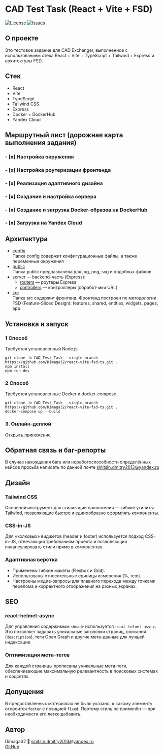# CAD Test Task (React + Vite + FSD)

[![License](https://img.shields.io/github/license/Dimaga32/react-vite-fsd-ts.svg)](https://github.com/Dimaga32/react-vite-fsd-ts/blob/main/LICENSE)
[![Issues](https://img.shields.io/github/issues/Dimaga32/react-vite-fsd-ts.svg)](https://github.com/Dimaga32/react-vite-fsd-ts/issues)

## О проекте

Это тестовое задание для CAD Exchanger, выполненное с использованием стека
React + Vite + TypeScript + Tailwind + Express и архитектуры FSD.

## Стек

- React
- Vite
- TypeScript
- Tailwind CSS
- Express
- Docker + DockerHub
- Yandex Cloud

## Маршрутный лист (дорожная карта выполнения задания)

### - [x] Настройка окружения

### - [x] Настройка роутеризации фронтенда

### - [x] Реализация адаптивного дизайна

### - [x] Создание и настройка сервера

### - [x] Создание и загрузка Docker-образов на DockerHub

### - [x] Загрузка на Yandex Cloud

## Архитектура

- [config](./config)  
  Папка config содержит конфигурационные файлы, а также переменные окружения
- [public](./public)  
  Папка public предназначена для jpg, png, svg и подобных файлов
- [server](./server) — backend-часть (Express):
  - [routers](./server/routers) — роутеры Express
  - [controllers](./server/controllers) — контроллеры (обработчики URL)
- [src](./src)  
  Папка src содержит фронтенд. Фронтенд построен по методологии FSD (Feature-Sliced Design): features, shared, entities, widgets, pages, app.

## Установка и запуск

### 1 Способ

Требуется установленный Node.js

```
git clone -b CAD_Test_Task --single-branch https://github.com/Dimaga32/react-vite-fsd-ts.git .
npm install
npm run dev
```

### 2 Способ

Требуется установленные Docker и docker-compose

```
git clone -b CAD_Test_Task --single-branch https://github.com/Dimaga32/react-vite-fsd-ts.git .
docker-compose up --build
```

### 3. Онлайн-деплой

[Открыть приложение](http://158.160.116.75:3000/)

## Обратная связь и баг-репорты

В случае нахождения бага или неработоспособности определённых кейсов просьба написать по данной почте sinitsin.dmitry2013@yandex.ru

## Дизайн

### Tailwind CSS

Основной инструмент для стилизации приложения — гибкие утилиты Tailwind, позволяющие быстро и единообразно оформлять компоненты.

### CSS-in-JS

Для «холковых» виджетов (header и footer) используется подход CSS-in-JS, отвечающий требованиям проекта и позволяющий инкапсулировать стили прямо в компонентах.

### Адаптивная верстка

- Применены гибкие макеты (Flexbox и Grid).
- Использованы относительные единицы измерения (%, rem).
- Настроены медиа-запросы для плавного перехода между точками перелома и корректного отображения на разных экранах.

## SEO

### react-helmet-async

Для управления содержимым `<head>` используется `react-helmet-async`.
Это позволяет задавать уникальные заголовки страниц, описания (`description`),
теги Open Graph и другие мета-данные для лучшей индексации.

### Оптимизация мета-тегов

Для каждой страницы прописаны уникальные мета-теги, обеспечивающие максимальную релевантность в поисковых системах и соцсетях.

## Допущения

В предоставленных материалах не было указано, к какому элементу относится `footer` с позицией `fixed`.
Поэтому стиль не применён — при необходимости его легко добавить.


## Автор

Dimaga32 📧 sinitsin.dmitry2013@yandex.ru  
[GitHub](https://github.com/Dimaga32)
